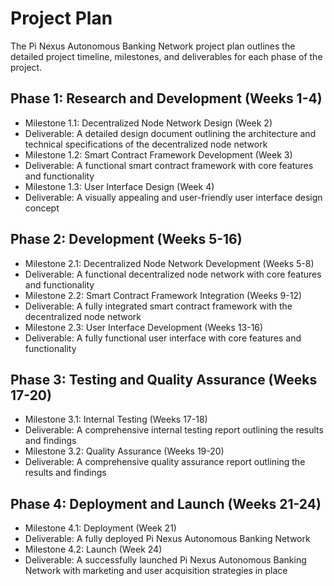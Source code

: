 # Project Plan

The Pi Nexus Autonomous Banking Network project plan outlines the detailed project timeline, milestones, and deliverables for each phase of the project.

## Phase 1: Research and Development (Weeks 1-4)

- Milestone 1.1: Decentralized Node Network Design (Week 2)
- Deliverable: A detailed design document outlining the architecture and technical specifications of the decentralized node network
- Milestone 1.2: Smart Contract Framework Development (Week 3)
- Deliverable: A functional smart contract framework with core features and functionality
- Milestone 1.3: User Interface Design (Week 4)
- Deliverable: A visually appealing and user-friendly user interface design concept

## Phase 2: Development (Weeks 5-16)

- Milestone 2.1: Decentralized Node Network Development (Weeks 5-8)
- Deliverable: A functional decentralized node network with core features and functionality
- Milestone 2.2: Smart Contract Framework Integration (Weeks 9-12)
- Deliverable: A fully integrated smart contract framework with the decentralized node network
- Milestone 2.3: User Interface Development (Weeks 13-16)
- Deliverable: A fully functional user interface with core features and functionality

## Phase 3: Testing and Quality Assurance (Weeks 17-20)

- Milestone 3.1: Internal Testing (Weeks 17-18)
- Deliverable: A comprehensive internal testing report outlining the results and findings
- Milestone 3.2: Quality Assurance (Weeks 19-20)
- Deliverable: A comprehensive quality assurance report outlining the results and findings

## Phase 4: Deployment and Launch (Weeks 21-24)

- Milestone 4.1: Deployment (Week 21)
- Deliverable: A fully deployed Pi Nexus Autonomous Banking Network
- Milestone 4.2: Launch (Week 24)
- Deliverable: A successfully launched Pi Nexus Autonomous Banking Network with marketing and user acquisition strategies in place
